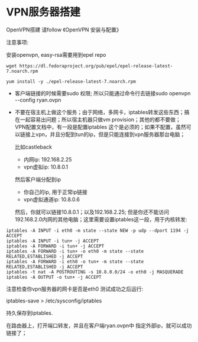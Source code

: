 # VPN服务器搭建
OpenVPN搭建 请follow 《OpenVPN 安装与配置》

注意事项:

安装openvpn, easy-rsa需要用到epel repo
```
wget https://dl.fedoraproject.org/pub/epel/epel-release-latest-7.noarch.rpm

yum install -y ./epel-release-latest-7.noarch.rpm
```

* 客户端链接的时候需要sudo 权限;  所以只能通过命令行去链接sudo openvpn --config ryan.ovpn
* 不要在宿主机上做这个服务；由于网络，多网卡，iptables转发这些东西；搞在一起容易出问题；所以宿主机器只做vm provision；其他的都不要做；
VPN配置文档中，有一段是配置iptables 这个是必须的；如果不配置，虽然可以链接上vpn，并且分配到tun的ip，但是只能连接到vpn服务器那台电脑；

    比如castleback
    * 内网ip: 192.168.2.25
    * vpn虚拟ip: 10.8.0.1
    
    然后客户端分配到ip
    * 你自己的ip, 用于正常ip链接
    * vpn虚拟通道ip: 10.8.0.6
	
    然后，你就可以链接10.8.0.1；以及192.168.2.25; 但是你还不能访问192.168.2.0内网的其他电脑；这里需要设置iptables这一段，用于内核转发:
```
iptables -A INPUT -i eth0 -m state --state NEW -p udp --dport 1194 -j ACCEPT
iptables -A INPUT -i tun+ -j ACCEPT
iptables -A FORWARD -i tun+ -j ACCEPT
iptables -A FORWARD -i tun+ -o eth0 -m state --state RELATED,ESTABLISHED -j ACCEPT
iptables -A FORWARD -i eth0 -o tun+ -m state --state RELATED,ESTABLISHED -j ACCEPT
iptables -t nat -A POSTROUTING -s 10.8.0.0/24 -o eth0 -j MASQUERADE
iptables -A OUTPUT -o tun+ -j ACCEPT
```


注意检查你vpn服务器的网卡是否是eth0
测试成功之后运行: 

iptables-save > /etc/sysconfig/iptables

持久保存到iptables.

在路由器上，打开端口转发，并且在客户端ryan.ovpn中 指定外部ip，就可以成功链接了；


